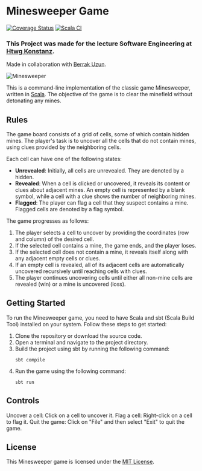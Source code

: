 # Minesweeper Game

[![Coverage Status](https://coveralls.io/repos/github/JonasSeifried/Minesweeper/badge.svg?branch=main)](https://coveralls.io/github/JonasSeifried/Minesweeper?branch=main)
[![Scala CI](https://github.com/JonasSeifried/Minesweeper/actions/workflows/scala.yml/badge.svg)](https://github.com/JonasSeifried/Minesweeper/actions/workflows/scala.yml)

### This Project was made for the lecture Software Engineering at [Htwg Konstanz](https://www.htwg-konstanz.de/).
Made in collaboration with [Berrak Uzun](https://github.com/berrakuzun).

![Minesweeper](img_1.png)

This is a command-line implementation of the classic game Minesweeper, written in [Scala](https://scala-lang.org/). The objective of the game is to clear the minefield without detonating any mines.

## Rules

The game board consists of a grid of cells, some of which contain hidden mines. The player's task is to uncover all the cells that do not contain mines, using clues provided by the neighboring cells.

Each cell can have one of the following states:

- **Unrevealed**: Initially, all cells are unrevealed. They are denoted by a hidden.
- **Revealed**: When a cell is clicked or uncovered, it reveals its content or clues about adjacent mines. An empty cell is represented by a blank symbol, while a cell with a clue shows the number of neighboring mines.
- **Flagged**: The player can flag a cell that they suspect contains a mine. Flagged cells are denoted by a flag symbol.

The game progresses as follows:

1. The player selects a cell to uncover by providing the coordinates (row and column) of the desired cell.
2. If the selected cell contains a mine, the game ends, and the player loses.
3. If the selected cell does not contain a mine, it reveals itself along with any adjacent empty cells or clues.
4. If an empty cell is revealed, all of its adjacent cells are automatically uncovered recursively until reaching cells with clues.
5. The player continues uncovering cells until either all non-mine cells are revealed (win) or a mine is uncovered (loss).

## Getting Started

To run the Minesweeper game, you need to have Scala and sbt (Scala Build Tool) installed on your system. Follow these steps to get started:

1. Clone the repository or download the source code.
2. Open a terminal and navigate to the project directory.
3. Build the project using sbt by running the following command:
   ```
   sbt compile
   ```
4. Run the game using the following command:
   ```
   sbt run
   ```

## Controls

Uncover a cell: Click on a cell to uncover it.
Flag a cell: Right-click on a cell to flag it.
Quit the game: Click on "File" and then select "Exit" to quit the game.


## License

This Minesweeper game is licensed under the [MIT License](LICENSE).
